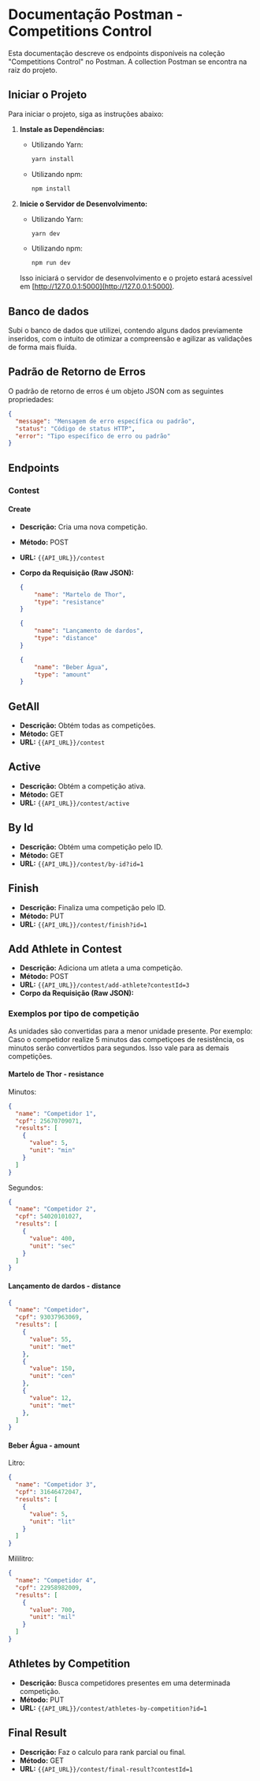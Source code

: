 # Documentação Postman - Competitions Control

Esta documentação descreve os endpoints disponíveis na coleção "Competitions Control" no Postman. A collection Postman se encontra na raiz do projeto.

## Iniciar o Projeto

Para iniciar o projeto, siga as instruções abaixo:

1. **Instale as Dependências:**
   - Utilizando Yarn:

     ```bash
     yarn install
     ```

   - Utilizando npm:

     ```bash
     npm install
     ```

2. **Inicie o Servidor de Desenvolvimento:**
   - Utilizando Yarn:

     ```bash
     yarn dev
     ```

   - Utilizando npm:

     ```bash
     npm run dev
     ```

   Isso iniciará o servidor de desenvolvimento e o projeto estará acessível em [http://127.0.0.1:5000](http://127.0.0.1:5000).

## Banco de dados

Subi o banco de dados que utilizei, contendo alguns dados previamente inseridos, com o intuito de otimizar a compreensão e agilizar as validações de forma mais fluída.

## Padrão de Retorno de Erros

O padrão de retorno de erros é um objeto JSON com as seguintes propriedades:

```json
{
  "message": "Mensagem de erro específica ou padrão",
  "status": "Código de status HTTP",
  "error": "Tipo específico de erro ou padrão"
}
 ```

## Endpoints

### Contest

#### Create

- **Descrição:** Cria uma nova competição.
- **Método:** POST
- **URL:** `{{API_URL}}/contest`
- **Corpo da Requisição (Raw JSON):**

  ```json
  {
      "name": "Martelo de Thor",
      "type": "resistance"
  }

    ```

  ```json
  {
      "name": "Lançamento de dardos",
      "type": "distance"
  }

    ```

  ```json
  {
      "name": "Beber Água",
      "type": "amount"
  }

    ```

## GetAll

- **Descrição:** Obtém todas as competições.
- **Método:** GET
- **URL:** `{{API_URL}}/contest`

## Active

- **Descrição:** Obtém a competição ativa.
- **Método:** GET
- **URL:** `{{API_URL}}/contest/active`

## By Id

- **Descrição:** Obtém uma competição pelo ID.
- **Método:** GET
- **URL:** `{{API_URL}}/contest/by-id?id=1`

## Finish

- **Descrição:** Finaliza uma competição pelo ID.
- **Método:** PUT
- **URL:** `{{API_URL}}/contest/finish?id=1`

## Add Athlete in Contest

- **Descrição:** Adiciona um atleta a uma competição.
- **Método:** POST
- **URL:** `{{API_URL}}/contest/add-athlete?contestId=3`
- **Corpo da Requisição (Raw JSON):**

### Exemplos por tipo de competição

As unidades são convertidas para a menor unidade presente. Por exemplo:
Caso o competidor realize 5 minutos das competiçoes de resistência, os minutos serão convertidos para segundos. Isso vale para as demais competições.

#### Martelo de Thor - resistance

Minutos:

  ```json
  {
    "name": "Competidor 1",
    "cpf": 25670709071,
    "results": [
      {
        "value": 5,
        "unit": "min"
      }
    ]
  }

  ```

Segundos:

  ```json
  {
    "name": "Competidor 2",
    "cpf": 54020101027,
    "results": [
      {
        "value": 400,
        "unit": "sec"
      }
    ]
  }

  ```

#### Lançamento de dardos - distance

  ```json
  {
    "name": "Competidor",
    "cpf": 93037963069,
    "results": [
      {
        "value": 55,
        "unit": "met"
      },
      {
        "value": 150,
        "unit": "cen"
      },
      {
        "value": 12,
        "unit": "met"
      },
    ]
  }

  ```

#### Beber Água - amount

Litro:

  ```json
  {
    "name": "Competidor 3",
    "cpf": 31646472047,
    "results": [
      {
        "value": 5,
        "unit": "lit"
      }
    ]
  }

  ```

Mililitro:

  ```json
  {
    "name": "Competidor 4",
    "cpf": 22958982009,
    "results": [
      {
        "value": 700,
        "unit": "mil"
      }
    ]
  }

  ```

## Athletes by Competition

- **Descrição:** Busca competidores presentes em uma determinada competição.
- **Método:** PUT
- **URL:** `{{API_URL}}/contest/athletes-by-competition?id=1`

## Final Result

- **Descrição:** Faz o calculo para rank parcial ou final.
- **Método:** GET
- **URL:** `{{API_URL}}/contest/final-result?contestId=1`
